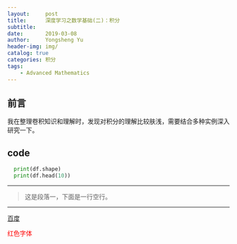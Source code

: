 ```yaml
---
layout:     post
title:      深度学习之数学基础(二)：积分
subtitle:
date:       2019-03-08
author:     Yongsheng Yu
header-img: img/
catalog: true
categories: 积分
tags:
    - Advanced Mathematics
---
```

## 前言
我在整理卷积知识和理解时，发现对积分的理解比较肤浅，需要结合多种实例深入研究一下。
## **code**

```python
  print(df.shape)
  print(df.head(10))
```
---
>这是段落一，下面是一行空行。
---
[百度](http://www.baidu.com/ '百度一下')

<font color=red>红色字体</font>
